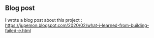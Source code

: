 ## Blog post

I wrote a blog post about this project : https://jupemon.blogspot.com/2020/02/what-i-learned-from-building-failed-e.html
